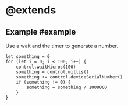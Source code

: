 # @extends

## Example #example

Use a wait and the timer to generate a number.

```blocks
let something = 0
for (let i = 0; i < 100; i++) {
    control.waitMicros(100)
    something = control.millis()
    something += control.deviceSerialNumber()
    if (something != 0) {
        something = something / 1000000
    }
}
```